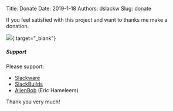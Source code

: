 Title: Donate
Date: 2019-1-18
Authors: dslackw
Slug: donate

If you feel satisfied with this project and want to thanks me make a donation.

[<img src="https://gitlab.com/dslackw/images/raw/master/donate/paypaldonate.png">](https://www.paypal.me/dslackw){:target="_blank"}


##### Support

Please support:

* [Slackware](https://paypal.me/volkerdi)
* [SlackBuilds](https://slackbuilds.org/contributors/)
* [AlienBob](https://alien.slackbook.org/blog/) (Eric Hameleers)


Thank you very much!

